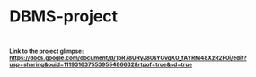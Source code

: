 # DBMS-project
# <font size='1'>Link to the project glimpse: https://docs.google.com/document/d/1pR78URyJ80sYGvgK0_fAYRM48XzR2F0i/edit?usp=sharing&ouid=111931637553955486632&rtpof=true&sd=true</font>
 
